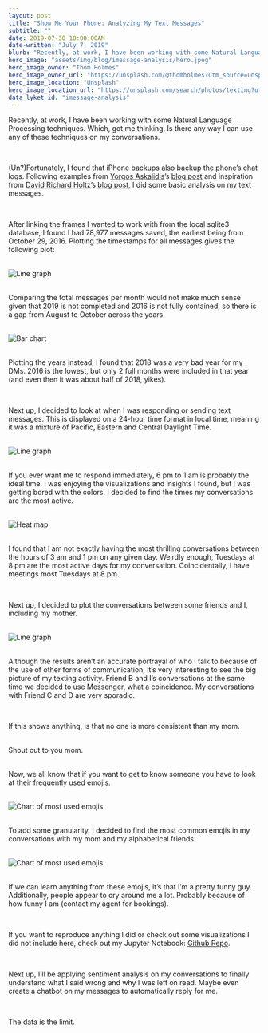 ```yaml
---
layout: post
title: "Show Me Your Phone: Analyzing My Text Messages"
subtitle: ""
date: 2019-07-30 10:00:00AM
date-written: "July 7, 2019"
blurb: "Recently, at work, I have been working with some Natural Language Processing techniques. Which, got me thinking. Is there any way I can use any of these techniques on my conversations."
hero_image: "assets/img/blog/imessage-analysis/hero.jpeg"
hero_image_owner: "Thom Holmes"
hero_image_owner_url: "https://unsplash.com/@thomholmes?utm_source=unsplash&utm_medium=referral&utm_content=creditCopyText"
hero_image_location: "Unsplash"
hero_image_location_url: "https://unsplash.com/search/photos/texting?utm_source=unsplash&utm_medium=referral&utm_content=creditCopyText"
data_lyket_id: "imessage-analysis"
---
```

Recently, at work, I have been working with some Natural Language Processing techniques. Which, got me thinking. Is there any way I can use any of these techniques on my conversations.

<br>

(Un?)Fortunately, I found that iPhone backups also backup the phone’s chat logs. Following examples from <a href="https://medium.com/u/2c4731836156?source=post_page-----6a2b70d8f776--------------------------------" target="_blank" class="underline">Yorgos Askalidis</a>’s <a href="https://towardsdatascience.com/heres-how-you-can-access-your-entire-imessage-history-on-your-mac-f8878276c6e9" target="_blank" class="underline">blog post</a> and inspiration from <a href="https://medium.com/u/89213a5e3ef?source=post_page-----6a2b70d8f776--------------------------------" target="_blank" class="underline">David Richard Holtz</a>’s <a href="https://towardsdatascience.com/what-your-imessage-data-says-about-you-daa186db16d" target="_blank" class="underline">blog post</a>, I did some basic analysis on my text messages.

<br>

After linking the frames I wanted to work with from the local sqlite3 database, I found I had 78,977 messages saved, the earliest being from October 29, 2016. Plotting the timestamps for all messages gives the following plot:

<br>

<div class="justify-center flex"><img src="/assets/img/blog/imessage-analysis/all_texts.png" alt="Line graph" class=""></div>

<br>

Comparing the total messages per month would not make much sense given that 2019 is not completed and 2016 is not fully contained, so there is a gap from August to October across the years.

<br>

<div class="justify-center flex"><img src="/assets/img/blog/imessage-analysis/years.png" alt="Bar chart" class=""></div>

<br>

Plotting the years instead, I found that 2018 was a very bad year for my DMs. 2016 is the lowest, but only 2 full months were included in that year (and even then it was about half of 2018, yikes).

<br>

Next up, I decided to look at when I was responding or sending text messages. This is displayed on a 24-hour time format in local time, meaning it was a mixture of Pacific, Eastern and Central Daylight Time.

<br>

<div class="justify-center flex"><img src="/assets/img/blog/imessage-analysis/time_of_day.png" alt="Line graph" class=""></div>

<br>

If you ever want me to respond immediately, 6 pm to 1 am is probably the ideal time. I was enjoying the visualizations and insights I found, but I was getting bored with the colors. I decided to find the times my conversations are the most active.

<br>

<div class="justify-center flex"><img src="/assets/img/blog/imessage-analysis/time_heatmap.png" alt="Heat map" class=""></div>

<br>

I found that I am not exactly having the most thrilling conversations between the hours of 3 am and 1 pm on any given day. Weirdly enough, Tuesdays at 8 pm are the most active days for my conversation. Coincidentally, I have meetings most Tuesdays at 8 pm.

<br>

Next up, I decided to plot the conversations between some friends and I, including my mother.

<br>

<div class="justify-center flex"><img src="/assets/img/blog/imessage-analysis/people_comparison.png" alt="Line graph" class=""></div>

<br>

Although the results aren’t an accurate portrayal of who I talk to because of the use of other forms of communication, it’s very interesting to see the big picture of my texting activity. Friend B and I’s conversations at the same time we decided to use Messenger, what a coincidence. My conversations with Friend C and D are very sporadic.

<br>

If this shows anything, is that no one is more consistent than my mom.

<br>

<div class="text-2xl pl-10 text-gray-500">Shout out to you mom.</div>

<br>

Now, we all know that if you want to get to know someone you have to look at their frequently used emojis.

<br>

<div class="justify-center flex"><img src="/assets/img/blog/imessage-analysis/emoijis_sent_and_received.png" alt="Chart of most used emojis" class=""></div>

<br>

To add some granularity, I decided to find the most common emojis in my conversations with my mom and my alphabetical friends.

<br>

<div class="justify-center flex"><img src="/assets/img/blog/imessage-analysis/all_emojis_convos.png" alt="Chart of most used emojis" class=""></div>

<br>

If we can learn anything from these emojis, it’s that I’m a pretty funny guy. Additionally, people appear to cry around me a lot. Probably because of how funny I am (contact my agent for bookings).

<br>

If you want to reproduce anything I did or check out some visualizations I did not include here, check out my Jupyter Notebook: <a href="https://github.com/SoyCarloss/iMessage-Analysis" target="_blank" class="underline">Github Repo</a>.

<br>

Next up, I’ll be applying sentiment analysis on my conversations to finally understand what I said wrong and why I was left on read. Maybe even create a chatbot on my messages to automatically reply for me.

<br>

The data is the limit.